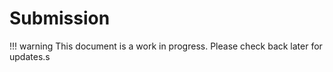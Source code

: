 # Submission

!!! warning
    This document is a work in progress. Please check back later for updates.s